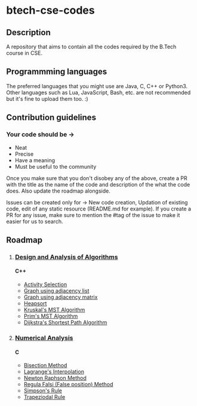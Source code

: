 # btech-cse-codes

## Description

A repository that aims to contain all the codes required by the B.Tech course in CSE.

## Programmming languages 

The preferred languages that you might use are Java, C, C++ or Python3. Other languages such as Lua, JavaScript, Bash, etc. are not recommended but it's fine to upload them too. :)

## Contribution guidelines

### Your code should be ->

- Neat
- Precise
- Have a meaning
- Must be useful to the community

Once you make sure that you don't disobey any of the above, create a PR with the title as the name of the code and description of the what the code does. Also update the roadmap alongside.

Issues can be created only for -> New code creation, Updation of existing code, edit of any static resource (README.md for example). If you create a PR for any issue, make sure to mention the #tag of the issue to make it easier for us to search.

## Roadmap 
1. ### [Design and Analysis of Algorithms](./design_and_analysis_of_algorithms/)
    #### C++
    * [Activity Selection](./design_and_analysis_of_algorithms/activity-selection.cpp)
    * [Graph using adjacency list](./design_and_analysis_of_algorithms/graph-using-list.cpp)
    * [Graph using adjacency matrix](./design_and_analysis_of_algorithms/graph-using-matrix.cpp)
    * [Heapsort](./design_and_analysis_of_algorithms/heapsort.cpp)
    * [Kruskal's MST Algorithm](./design_and_analysis_of_algorithms/kruskal.cpp)
    * [Prim's MST Algorithm](./design_and_analysis_of_algorithms/prims_code.cpp)
    * [Dijkstra's Shortest Path Algorithm](./design_and_analysis_of_algorithms/dijkstras_algorithm.cpp)

2. ### [Numerical Analysis](./numerical_analysis/)
    #### C
    * [Bisection Method](./numerical_analysis/bisection.c)
    * [Lagrange's Interpolation](./numerical_analysis/lagranges_interpolation.c)
    * [Newton Raphson Method](./numerical_analysis/newton_raphson.c)
    * [Regula Falsi (False position) Method](./numerical_analysis/regula_falsi.c)
    * [Simpson's Rule](./numerical_analysis/simpsons_rule.c)
    * [Trapeziodal Rule](./numerical_analysis/trapezoidal_rule.c)